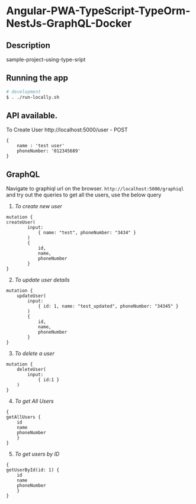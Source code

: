 # Angular-PWA-TypeScript-TypeOrm-NestJs-GraphQL-Docker

## Description

sample-project-using-type-sript

## Running the app

```bash
# development
$ . ./run-locally.sh
```

## API available.

To Create User
http://localhost:5000/user - POST

```
{
    name : 'test user'
    phoneNumber: '012345689'
}
```

## GraphQL

Navigate to graphiql url on the browser. `http://localhost:5000/graphiql` and try out the queries
to get all the users, use the below query

1.  _To create new user_

```
mutation {
createUser(
        input:
            { name: "test", phoneNumber: "3434" }
        )
        {
            id,
            name,
            phoneNumber
        }
}
```

2.  _To update user details_

```
mutation {
    updateUser(
        input:
            { id: 1, name: "test_updated", phoneNumber: "34345" }
        )
        {
            id,
            name,
            phoneNumber
        }
}
```

3.  _To delete a user_

```
mutation {
    deleteUser(
        input:
            { id:1 }
    )
}
```

4.  _To get All Users_

```
{
getAllUsers {
    id
    name
    phoneNumber
    }
}
```

5.  _To get users by ID_

```
{
getUserById(id: 1) {
    id
    name
    phoneNumber
    }
}
```
